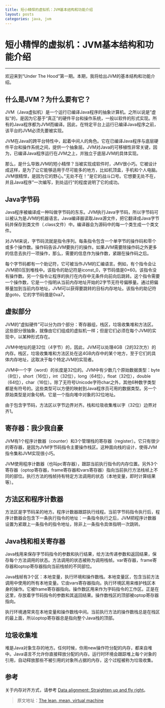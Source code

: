 ```yaml
---
title: 短小精悍的虚拟机：JVM基本结构和功能介绍
layout: posts
categories: java, jvm
---
```


# 短小精悍的虚拟机：JVM基本结构和功能介绍

---

欢迎来到“Under The Hood”第一期。本期，我将给出JVM的基本结构和功能介绍。

## 什么是JVM？为什么要有它？

JVM（Java虚拟机）是一个运行已编译Java程序的抽象计算机。之所以说是”虚拟“的，是因为它基于“真正”的硬件平台和操作系统，一般以软件的形式实现。所有的Java程序都为JVM而编译。因此，在特定平台上运行已编译Java程序之前，该平台的JVM必须先要被实现。

JVM在Java的跨平台特性中，起着中间人的角色。它在已编译Java程序与底层硬件平台和操作系统之间，提供一个抽象层。JVM对Java的可移植性非常关键，因为，已编译Java程序运行在JVM之上，并独立于底层JVM的具体实现。

那么，是什么导致JVM的短小精悍？当被实现成软件时，JMV很小巧。它被设计成这样，是为了让它能够适用于尽可能多的地方，比如机顶盒，手机和个人电脑。JVM很精悍，是因为它的野心。”无处不在！“是它的战斗口号。它想要无处不在，并且Java程序”一次编写，到处运行“的程度说明了它的成功。

## Java字节码

Java程序被编译成一种叫做字节码的东东。JVM执行Java字节码，所以字节码可以被认为是JVM的机器语言。Java编译器读取Java源文件，把它翻译成Java字节码并保存到类文件（.class文件）中。编译器会为源码中的每一个类生成一个类文件。

对JVM来说，字节码流就是指令序列。每条指令包含一个单字节的操作码和零个或多个操作数。操作码告诉JVM要执行的操作。如果JVM需要除操作码之外更多的信息去执行一项操作，那么，需要的信息作为操作数，紧跟在操作码之后。

每个字节码都有一个助记符，它可被当作JVM的汇编语言。例如，有个指令会让JVM把0压到堆栈中。该指令的助记符是iconst_0，字节码值是0×60。该指令没有操作数。另一个指令让程序的执行在内存中无条件向前向后跳转。这个指令需要一个操作数，它是一个指明从当前内存地址开始的2字节无符号偏移量。通过把偏移量加到当前内存地址，JVM可以获得要跳转的目标内存地址。该指令的助记符是goto，它的字节码值是0xa7。

## 虚拟部分

JVM的“虚拟硬件”可以分为四个部分：寄存器组，栈区，垃圾收集堆和方法区。这些部分很抽象，就像由它们组成的虚拟机一样；但是它们必须在每个JVM的实现中，以某种形式存在。

JVM中地址的是32位（4字节）的，因此，JVM可以处理4GB（2的32次方）的内存。栈区，垃圾收集堆和方法区处在这4GB内存中的某个地方，至于它们的具体内存地址，这取决于每个特定JVM的实现者。

JVM中一个字（word）的长度是32位的。JVM中有少数几个原始数据类型：byte（8位），short（16位），int（32位），long（64位），float（32位），double（64位），char（16位）。除了无符号Unicode字符char之外，其他6种数字类型都是有符号的。这些类型可以方便的映射到Java程序员可用的数据类型。另一个原始类型是对象句柄，它是一个指向堆中对象的32位地址。

由于包含字节码，方法区以字节边界对齐。栈和垃圾收集堆以字（32位）边界对齐1。

## 寄存器：我少我自豪

JVM有1个程序计数器（counter）和3个管理栈的寄存器（register）。它只有很少的寄存器，是因为JVM字节码指令主要操作栈区。这种面向栈的设计，使得JVM指令集和JVM实现很小巧。

JVM使用程序计数器（也叫pc寄存器），跟踪当前执行指令的内存位置。另外3个寄存器（optop寄存器，frame寄存器和vars寄存器）指向当前执行方法栈帧上不同的部位。执行方法的栈帧持有特定方法调用的状态（本地变量，即时计算结果等）。

## 方法区和程序计数器

方法区是字节码呆的地方。程序计数器跟踪执行线程。当前字节码指令执行后，程序计数器会包含下一条执行指令的地址：一条指令执行之后，JVM把程序计数器设置为紧跟上一条指令的指令地址，除非上一条指令具体指明一次跳转。

## Java栈和相关寄存器

Java栈用来保存字节码指令的参数和执行结果，给方法传递参数和返回结果，保存每个方法调用的状态。方法调用的状态被称为调用栈帧。var寄存器，frame寄存器和optop寄存器指向当前栈帧的不同部位。

Java栈帧有3个区：本地变量，执行环境和操作数栈。本地变量区，包含当前方法调用中使用的所有本地变量。它由vars寄存器指向。执行环境区用来维护栈区本身的操作。它被frame寄存器指向。操作数区用来作为字码指令的工作区。正是在这里，存放着字节码指令的参数和其返回结果。操作数栈区的顶部被optop寄存器指向。

执行环境通常夹在本地变量和操作数栈中间。当前执行方法的操作数栈总是在栈区的最上面，所以optop寄存器总是指向整个Java栈的顶部。

## 垃圾收集堆

堆是Java对象生存的地方。任何时候，你用new操作符分配的内存，都来自堆中。Java语言不允许你直接释放分配的内存。运行时环境会跟踪堆上每个对象的引用，自动释放那些不被引用的对象所占据的内存，这个过程被称为垃圾收集。

## 参考

关于内存对齐方式，请参考 [Data alignment: Straighten up and fly right](https://www.ibm.com/developerworks/library/pa-dalign/)。

> 原文地址：[The lean, mean, virtual machine](http://www.javaworld.com/article/2077184/core-java/the-lean--mean--virtual-machine.html)

